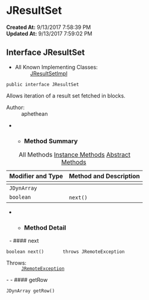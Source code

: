 # JResultSet

**Created At:** 9/13/2017 7:58:39 PM  
**Updated At:** 9/13/2017 7:59:02 PM  


## Interface JResultSet

- <dl><dt>All Known Implementing Classes:</dt><dd><a href="file:///C%3A/Users/coreyl/Desktop/jremote-docs/javadocs/com/jbase/jremote/io/JResultSetImpl.html" title="class in com.jbase.jremote.io">JResultSetImpl</a></dd></dl>
```
public interface JResultSet
```

Allows iteration of a result set fetched in blocks.<dl><dt>Author:</dt><dd>aphethean</dd></dl>
- - ### Method Summary


| Modifier and Type | Method and Description |
| --- | --- |
<caption>All Methods <a href="javascript%3Ashow(2);">Instance Methods</a> <a href="javascript%3Ashow(4);">Abstract Methods</a>&nbsp;</caption>| `JDynArray` | `getRow()`  |
| `boolean` | `next()`  |
- - ### Method Detail
 
        - #### next

```
boolean next()       throws JRemoteException
```
<dl><dt>Throws:</dt><dd><code><a href="file:///C%3A/Users/coreyl/Desktop/jremote-docs/javadocs/com/jbase/jremote/JRemoteException.html" title="class in com.jbase.jremote">JRemoteException</a></code></dd></dl>
    - - #### getRow

```
JDynArray getRow()
```

